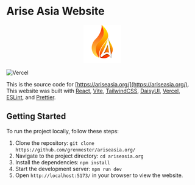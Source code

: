 # Arise Asia Website

<!-- markdownlint-disable MD033 -->
<p align="center">
  <img alt="Logo" src="public/logo.svg" />
</p>
<!-- markdownlint-enable MD033 -->

![Vercel](https://therealsujitk-vercel-badge.vercel.app/?app=ariseasia-org)

This is the source code for [https://ariseasia.org/](https://ariseasia.org/).
This website was built with [React](https://react.dev/),
[Vite](https://vitejs.dev/), [TailwindCSS](https://tailwindcss.com/),
[DaisyUI](https://daisyui.com/), [Vercel](https://vercel.com/),
[ESLint](https://eslint.org/), and [Prettier](https://prettier.io/).

## Getting Started

To run the project locally, follow these steps:

1. Clone the repository: `git clone https://github.com/grenmester/ariseasia.org/`
2. Navigate to the project directory: `cd ariseasia.org`
3. Install the dependencies: `npm install`
4. Start the development server: `npm run dev`
5. Open `http://localhost:5173/` in your browser to view the website.
